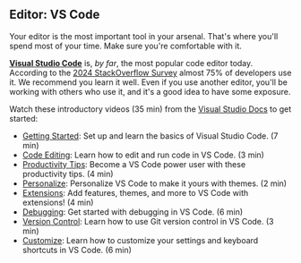 ## Editor: VS Code

Your editor is the most important tool in your arsenal. That's where you'll spend most of your time. Make sure you're comfortable with it.

[**Visual Studio Code**](https://code.visualstudio.com/) is, _by far_, the most popular code editor today. According to the [2024 StackOverflow Survey](https://survey.stackoverflow.co/2024/technology/#1-integrated-development-environment) almost 75% of developers use it. We recommend you learn it well. Even if you use another editor, you'll be working with others who use it, and it's a good idea to have some exposure.

Watch these introductory videos (35 min) from the [Visual Studio Docs](https://code.visualstudio.com/docs) to get started:

- [Getting Started](https://code.visualstudio.com/docs/introvideos/basics): Set up and learn the basics of Visual Studio Code. (7 min)
- [Code Editing](https://code.visualstudio.com/docs/introvideos/codeediting): Learn how to edit and run code in VS Code. (3 min)
- [Productivity Tips](https://code.visualstudio.com/docs/introvideos/productivity): Become a VS Code power user with these productivity tips. (4 min)
- [Personalize](https://code.visualstudio.com/docs/introvideos/configure): Personalize VS Code to make it yours with themes. (2 min)
- [Extensions](https://code.visualstudio.com/docs/introvideos/extend): Add features, themes, and more to VS Code with extensions! (4 min)
- [Debugging](https://code.visualstudio.com/docs/introvideos/debugging): Get started with debugging in VS Code. (6 min)
- [Version Control](https://code.visualstudio.com/docs/introvideos/versioncontrol): Learn how to use Git version control in VS Code. (3 min)
- [Customize](https://code.visualstudio.com/docs/introvideos/customize): Learn how to customize your settings and keyboard shortcuts in VS Code. (6 min)
